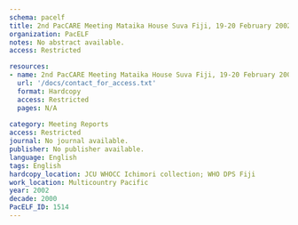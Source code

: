 ```yaml
---
schema: pacelf
title: 2nd PacCARE Meeting Mataika House Suva Fiji, 19-20 February 2002
organization: PacELF
notes: No abstract available.
access: Restricted

resources:
- name: 2nd PacCARE Meeting Mataika House Suva Fiji, 19-20 February 2002
  url: '/docs/contact_for_access.txt'
  format: Hardcopy
  access: Restricted
  pages: N/A
 
category: Meeting Reports
access: Restricted
journal: No journal available.
publisher: No publisher available. 
language: English 
tags: English 
hardcopy_location: JCU WHOCC Ichimori collection; WHO DPS Fiji
work_location: Multicountry Pacific
year: 2002
decade: 2000
PacELF_ID: 1514
---
```


